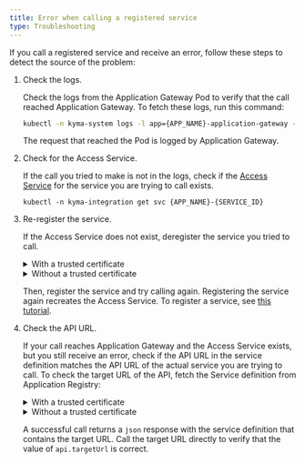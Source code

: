 ```yaml
---
title: Error when calling a registered service
type: Troubleshooting
---
```


<!-- TODO 8: adjust to the current state -->

If you call a registered service and receive an error, follow these steps to detect the source of the problem:


1. Check the logs.

    Check the logs from the Application Gateway Pod to verify that the call reached Application Gateway.
    To fetch these logs, run this command:
    
    ```bash
    kubectl -n kyma-system logs -l app={APP_NAME}-application-gateway -c {APP_NAME}-application-gateway
    ```
   
    The request that reached the Pod is logged by Application Gateway.

2. Check for the Access Service.

    If the call you tried to make is not in the logs, check if the [Access Service](../../05-technical-reference/00-architecture/ac-01-application-connector-components.md#access-service) for the service you are trying to call exists.
    ```
    kubectl -n kyma-integration get svc {APP_NAME}-{SERVICE_ID}
    ```
3. Re-register the service.

    If the Access Service does not exist, deregister the service you tried to call.

    <div tabs name="deregistration" group="error-when-calling-a-registered-service">
      <details>
      <summary label="with-a-trusted-certificate">
      With a trusted certificate
      </summary>

      ```bash
      curl -X DELETE https://gateway.{CLUSTER_DOMAIN}/{APP_NAME}/v1/metadata/services/{SERVICE_ID} --cert {CERTIFICATE_FILE} --key {KEY_FILE}
      ```
      </details>
      <details>
      <summary label="without-a-trusted-certificate">
      Without a trusted certificate
      </summary>

      ```bash
      curl -X DELETE https://gateway.{CLUSTER_DOMAIN}/{APP_NAME}/v1/metadata/services/{SERVICE_ID} --cert {CERTIFICATE_FILE} --key {KEY_FILE} -k
      ```
      </details>
    </div>

    Then, register the service and try calling again. Registering the service again recreates the Access Service.
    To register a service, see [this tutorial](../../03-tutorials/00-application-connectivity/ac-04-register-manage-services.md).


4. Check the API URL.

    If your call reaches Application Gateway and the Access Service exists, but you still receive an error, check if the API URL in the service definition matches the API URL of the actual service you are trying to call.
    To check the target URL of the API, fetch the Service definition from Application Registry:

    <div tabs name="verification" group="error-when-calling-a-registered-service">
      <details>
      <summary label="with-a-trusted-certificate">
      With a trusted certificate
      </summary>

      ```bash
      curl https://gateway.{CLUSTER_DOMAIN}/{APP_NAME}/v1/metadata/services/{SERVICE_ID} --cert {CERTIFICATE_FILE} --key {KEY_FILE}
      ```
      </details>
      <details>
      <summary label="without-a-trusted-certificate">
      Without a trusted certificate
      </summary>

      ```bash
      curl https://gateway.{CLUSTER_DOMAIN}/{APP_NAME}/v1/metadata/services/{SERVICE_ID} --cert {CERTIFICATE_FILE} --key {KEY_FILE} -k
      ```
      </details>
    </div>

    A successful call returns a `json` response with the service definition that contains the target URL.
    Call the target URL directly to verify that the value of `api.targetUrl` is correct.
